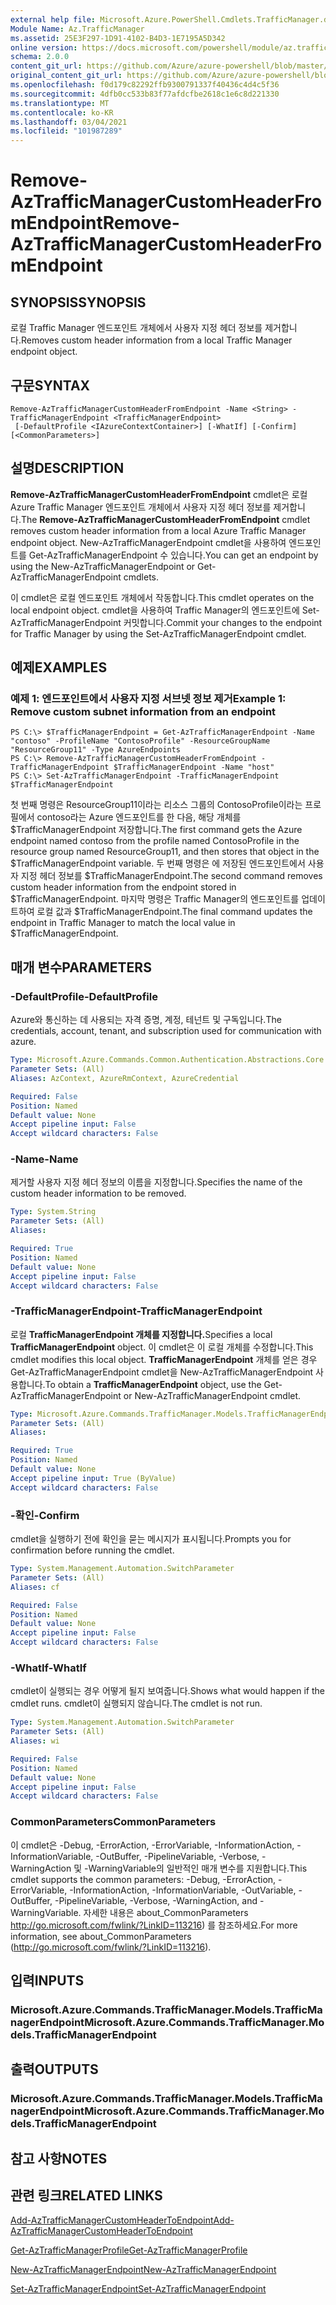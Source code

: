```yaml
---
external help file: Microsoft.Azure.PowerShell.Cmdlets.TrafficManager.dll-Help.xml
Module Name: Az.TrafficManager
ms.assetid: 25E3F297-1D91-4102-B4D3-1E7195A5D342
online version: https://docs.microsoft.com/powershell/module/az.trafficmanager/remove-aztrafficmanagercustomheaderfromendpoint
schema: 2.0.0
content_git_url: https://github.com/Azure/azure-powershell/blob/master/src/TrafficManager/TrafficManager/help/Remove-AzTrafficManagerCustomHeaderFromEndpoint.md
original_content_git_url: https://github.com/Azure/azure-powershell/blob/master/src/TrafficManager/TrafficManager/help/Remove-AzTrafficManagerCustomHeaderFromEndpoint.md
ms.openlocfilehash: f0d179c82292ffb9300791337f40436c4d4c5f36
ms.sourcegitcommit: 4dfb0cc533b83f77afdcfbe2618c1e6c8d221330
ms.translationtype: MT
ms.contentlocale: ko-KR
ms.lasthandoff: 03/04/2021
ms.locfileid: "101987289"
---
```

# <span data-ttu-id="89fe2-101">Remove-AzTrafficManagerCustomHeaderFromEndpoint</span><span class="sxs-lookup"><span data-stu-id="89fe2-101">Remove-AzTrafficManagerCustomHeaderFromEndpoint</span></span>

## <span data-ttu-id="89fe2-102">SYNOPSIS</span><span class="sxs-lookup"><span data-stu-id="89fe2-102">SYNOPSIS</span></span>
<span data-ttu-id="89fe2-103">로컬 Traffic Manager 엔드포인트 개체에서 사용자 지정 헤더 정보를 제거합니다.</span><span class="sxs-lookup"><span data-stu-id="89fe2-103">Removes custom header information from a local Traffic Manager endpoint object.</span></span>

## <span data-ttu-id="89fe2-104">구문</span><span class="sxs-lookup"><span data-stu-id="89fe2-104">SYNTAX</span></span>

```
Remove-AzTrafficManagerCustomHeaderFromEndpoint -Name <String> -TrafficManagerEndpoint <TrafficManagerEndpoint>
 [-DefaultProfile <IAzureContextContainer>] [-WhatIf] [-Confirm] [<CommonParameters>]
```

## <span data-ttu-id="89fe2-105">설명</span><span class="sxs-lookup"><span data-stu-id="89fe2-105">DESCRIPTION</span></span>
<span data-ttu-id="89fe2-106">**Remove-AzTrafficManagerCustomHeaderFromEndpoint** cmdlet은 로컬 Azure Traffic Manager 엔드포인트 개체에서 사용자 지정 헤더 정보를 제거합니다.</span><span class="sxs-lookup"><span data-stu-id="89fe2-106">The **Remove-AzTrafficManagerCustomHeaderFromEndpoint** cmdlet removes custom header information from a local Azure Traffic Manager endpoint object.</span></span>
<span data-ttu-id="89fe2-107">New-AzTrafficManagerEndpoint cmdlet을 사용하여 엔드포인트를 Get-AzTrafficManagerEndpoint 수 있습니다.</span><span class="sxs-lookup"><span data-stu-id="89fe2-107">You can get an endpoint by using the New-AzTrafficManagerEndpoint or Get-AzTrafficManagerEndpoint cmdlets.</span></span>

<span data-ttu-id="89fe2-108">이 cmdlet은 로컬 엔드포인트 개체에서 작동합니다.</span><span class="sxs-lookup"><span data-stu-id="89fe2-108">This cmdlet operates on the local endpoint object.</span></span>
<span data-ttu-id="89fe2-109">cmdlet을 사용하여 Traffic Manager의 엔드포인트에 Set-AzTrafficManagerEndpoint 커밋합니다.</span><span class="sxs-lookup"><span data-stu-id="89fe2-109">Commit your changes to the endpoint for Traffic Manager by using the Set-AzTrafficManagerEndpoint cmdlet.</span></span>

## <span data-ttu-id="89fe2-110">예제</span><span class="sxs-lookup"><span data-stu-id="89fe2-110">EXAMPLES</span></span>

### <span data-ttu-id="89fe2-111">예제 1: 엔드포인트에서 사용자 지정 서브넷 정보 제거</span><span class="sxs-lookup"><span data-stu-id="89fe2-111">Example 1: Remove custom subnet information from an endpoint</span></span>
```
PS C:\> $TrafficManagerEndpoint = Get-AzTrafficManagerEndpoint -Name "contoso" -ProfileName "ContosoProfile" -ResourceGroupName "ResourceGroup11" -Type AzureEndpoints
PS C:\> Remove-AzTrafficManagerCustomHeaderFromEndpoint -TrafficManagerEndpoint $TrafficManagerEndpoint -Name "host"
PS C:\> Set-AzTrafficManagerEndpoint -TrafficManagerEndpoint $TrafficManagerEndpoint
```

<span data-ttu-id="89fe2-112">첫 번째 명령은 ResourceGroup11이라는 리소스 그룹의 ContosoProfile이라는 프로필에서 contoso라는 Azure 엔드포인트를 한 다음, 해당 개체를 $TrafficManagerEndpoint 저장합니다.</span><span class="sxs-lookup"><span data-stu-id="89fe2-112">The first command gets the Azure endpoint named contoso from the profile named ContosoProfile in the resource group named ResourceGroup11, and then stores that object in the $TrafficManagerEndpoint variable.</span></span>
<span data-ttu-id="89fe2-113">두 번째 명령은 에 저장된 엔드포인트에서 사용자 지정 헤더 정보를 $TrafficManagerEndpoint.</span><span class="sxs-lookup"><span data-stu-id="89fe2-113">The second command removes custom header information from the endpoint stored in $TrafficManagerEndpoint.</span></span>
<span data-ttu-id="89fe2-114">마지막 명령은 Traffic Manager의 엔드포인트를 업데이트하여 로컬 값과 $TrafficManagerEndpoint.</span><span class="sxs-lookup"><span data-stu-id="89fe2-114">The final command updates the endpoint in Traffic Manager to match the local value in $TrafficManagerEndpoint.</span></span>

## <span data-ttu-id="89fe2-115">매개 변수</span><span class="sxs-lookup"><span data-stu-id="89fe2-115">PARAMETERS</span></span>

### <span data-ttu-id="89fe2-116">-DefaultProfile</span><span class="sxs-lookup"><span data-stu-id="89fe2-116">-DefaultProfile</span></span>
<span data-ttu-id="89fe2-117">Azure와 통신하는 데 사용되는 자격 증명, 계정, 테넌트 및 구독입니다.</span><span class="sxs-lookup"><span data-stu-id="89fe2-117">The credentials, account, tenant, and subscription used for communication with azure.</span></span>

```yaml
Type: Microsoft.Azure.Commands.Common.Authentication.Abstractions.Core.IAzureContextContainer
Parameter Sets: (All)
Aliases: AzContext, AzureRmContext, AzureCredential

Required: False
Position: Named
Default value: None
Accept pipeline input: False
Accept wildcard characters: False
```

### <span data-ttu-id="89fe2-118">-Name</span><span class="sxs-lookup"><span data-stu-id="89fe2-118">-Name</span></span>
<span data-ttu-id="89fe2-119">제거할 사용자 지정 헤더 정보의 이름을 지정합니다.</span><span class="sxs-lookup"><span data-stu-id="89fe2-119">Specifies the name of the custom header information to be removed.</span></span>

```yaml
Type: System.String
Parameter Sets: (All)
Aliases:

Required: True
Position: Named
Default value: None
Accept pipeline input: False
Accept wildcard characters: False
```

### <span data-ttu-id="89fe2-120">-TrafficManagerEndpoint</span><span class="sxs-lookup"><span data-stu-id="89fe2-120">-TrafficManagerEndpoint</span></span>
<span data-ttu-id="89fe2-121">로컬 **TrafficManagerEndpoint 개체를 지정합니다.**</span><span class="sxs-lookup"><span data-stu-id="89fe2-121">Specifies a local **TrafficManagerEndpoint** object.</span></span>
<span data-ttu-id="89fe2-122">이 cmdlet은 이 로컬 개체를 수정합니다.</span><span class="sxs-lookup"><span data-stu-id="89fe2-122">This cmdlet modifies this local object.</span></span>
<span data-ttu-id="89fe2-123">**TrafficManagerEndpoint** 개체를 얻은 경우 Get-AzTrafficManagerEndpoint cmdlet을 New-AzTrafficManagerEndpoint 사용합니다.</span><span class="sxs-lookup"><span data-stu-id="89fe2-123">To obtain a **TrafficManagerEndpoint** object, use the Get-AzTrafficManagerEndpoint or New-AzTrafficManagerEndpoint cmdlet.</span></span>

```yaml
Type: Microsoft.Azure.Commands.TrafficManager.Models.TrafficManagerEndpoint
Parameter Sets: (All)
Aliases:

Required: True
Position: Named
Default value: None
Accept pipeline input: True (ByValue)
Accept wildcard characters: False
```

### <span data-ttu-id="89fe2-124">-확인</span><span class="sxs-lookup"><span data-stu-id="89fe2-124">-Confirm</span></span>
<span data-ttu-id="89fe2-125">cmdlet을 실행하기 전에 확인을 묻는 메시지가 표시됩니다.</span><span class="sxs-lookup"><span data-stu-id="89fe2-125">Prompts you for confirmation before running the cmdlet.</span></span>

```yaml
Type: System.Management.Automation.SwitchParameter
Parameter Sets: (All)
Aliases: cf

Required: False
Position: Named
Default value: None
Accept pipeline input: False
Accept wildcard characters: False
```

### <span data-ttu-id="89fe2-126">-WhatIf</span><span class="sxs-lookup"><span data-stu-id="89fe2-126">-WhatIf</span></span>
<span data-ttu-id="89fe2-127">cmdlet이 실행되는 경우 어떻게 될지 보여줍니다.</span><span class="sxs-lookup"><span data-stu-id="89fe2-127">Shows what would happen if the cmdlet runs.</span></span> <span data-ttu-id="89fe2-128">cmdlet이 실행되지 않습니다.</span><span class="sxs-lookup"><span data-stu-id="89fe2-128">The cmdlet is not run.</span></span>

```yaml
Type: System.Management.Automation.SwitchParameter
Parameter Sets: (All)
Aliases: wi

Required: False
Position: Named
Default value: None
Accept pipeline input: False
Accept wildcard characters: False
```

### <span data-ttu-id="89fe2-129">CommonParameters</span><span class="sxs-lookup"><span data-stu-id="89fe2-129">CommonParameters</span></span>
<span data-ttu-id="89fe2-130">이 cmdlet은 -Debug, -ErrorAction, -ErrorVariable, -InformationAction, -InformationVariable, -OutBuffer, -PipelineVariable, -Verbose, -WarningAction 및 -WarningVariable의 일반적인 매개 변수를 지원합니다.</span><span class="sxs-lookup"><span data-stu-id="89fe2-130">This cmdlet supports the common parameters: -Debug, -ErrorAction, -ErrorVariable, -InformationAction, -InformationVariable, -OutVariable, -OutBuffer, -PipelineVariable, -Verbose, -WarningAction, and -WarningVariable.</span></span> <span data-ttu-id="89fe2-131">자세한 내용은 about_CommonParameters http://go.microsoft.com/fwlink/?LinkID=113216) 를 참조하세요.</span><span class="sxs-lookup"><span data-stu-id="89fe2-131">For more information, see about_CommonParameters (http://go.microsoft.com/fwlink/?LinkID=113216).</span></span>

## <span data-ttu-id="89fe2-132">입력</span><span class="sxs-lookup"><span data-stu-id="89fe2-132">INPUTS</span></span>

### <span data-ttu-id="89fe2-133">Microsoft.Azure.Commands.TrafficManager.Models.TrafficManagerEndpoint</span><span class="sxs-lookup"><span data-stu-id="89fe2-133">Microsoft.Azure.Commands.TrafficManager.Models.TrafficManagerEndpoint</span></span>

## <span data-ttu-id="89fe2-134">출력</span><span class="sxs-lookup"><span data-stu-id="89fe2-134">OUTPUTS</span></span>

### <span data-ttu-id="89fe2-135">Microsoft.Azure.Commands.TrafficManager.Models.TrafficManagerEndpoint</span><span class="sxs-lookup"><span data-stu-id="89fe2-135">Microsoft.Azure.Commands.TrafficManager.Models.TrafficManagerEndpoint</span></span>

## <span data-ttu-id="89fe2-136">참고 사항</span><span class="sxs-lookup"><span data-stu-id="89fe2-136">NOTES</span></span>

## <span data-ttu-id="89fe2-137">관련 링크</span><span class="sxs-lookup"><span data-stu-id="89fe2-137">RELATED LINKS</span></span>

[<span data-ttu-id="89fe2-138">Add-AzTrafficManagerCustomHeaderToEndpoint</span><span class="sxs-lookup"><span data-stu-id="89fe2-138">Add-AzTrafficManagerCustomHeaderToEndpoint</span></span>](./Add-AzTrafficManagerCustomHeaderToEndpoint.md)

[<span data-ttu-id="89fe2-139">Get-AzTrafficManagerProfile</span><span class="sxs-lookup"><span data-stu-id="89fe2-139">Get-AzTrafficManagerProfile</span></span>](./Get-AzTrafficManagerEndpoint.md)

[<span data-ttu-id="89fe2-140">New-AzTrafficManagerEndpoint</span><span class="sxs-lookup"><span data-stu-id="89fe2-140">New-AzTrafficManagerEndpoint</span></span>](./New-AzTrafficManagerEndpoint.md)

[<span data-ttu-id="89fe2-141">Set-AzTrafficManagerEndpoint</span><span class="sxs-lookup"><span data-stu-id="89fe2-141">Set-AzTrafficManagerEndpoint</span></span>](./Set-AzTrafficManagerEndpoint.md)
